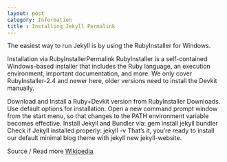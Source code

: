 ```yaml
---
layout: post
category: Information
title : Installing Jekyll Permalink
---
```

The easiest way to run Jekyll is by using the RubyInstaller for Windows.

Installation via RubyInstallerPermalink
RubyInstaller is a self-contained Windows-based installer that includes the Ruby language, an execution environment, important documentation, and more. We only cover RubyInstaller-2.4 and newer here, older versions need to install the Devkit manually.

Download and Install a Ruby+Devkit version from RubyInstaller Downloads. Use default options for installation.
Open a new command prompt window from the start menu, so that changes to the PATH environment variable becomes effective. Install Jekyll and Bundler via: gem install jekyll bundler
Check if Jekyll installed properly: jekyll -v
That’s it, you’re ready to install our default minimal blog theme with jekyll new jekyll-website.

Source / Read more [Wikipedia](https://en.wikipedia.org/wiki/Jekyll_(software))
